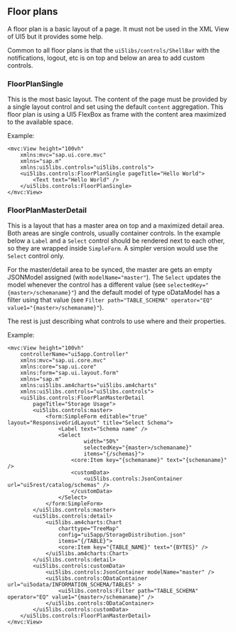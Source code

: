 ## Floor plans

A floor plan is a basic layout of a page. It must not be used in the XML View of UI5 but it provides some help.

Common to all floor plans is that the `ui5libs/controls/ShellBar` with the notifications, logout, etc is on top and below an area to add custom controls.

### FloorPlanSingle

This is the most basic layout. The content of the page must be provided by a single layout control and set using the default `content` aggregation.
This floor plan is using a UI5 FlexBox as frame with the content area maximized to the available space.

Example:

```
<mvc:View height="100vh"
	xmlns:mvc="sap.ui.core.mvc" 
	xmlns="sap.m"
	xmlns:ui5libs.controls="ui5libs.controls">
	<ui5libs.controls:FloorPlanSingle pageTitle="Hello World">
		<Text text="Hello World" />
	</ui5libs.controls:FloorPlanSingle>
</mvc:View>
```

### FloorPlanMasterDetail

This is a layout that has a master area on top and a maximized detail area. Both areas are single controls, usually container controls. In the example below a `Label` and a `Select` control should be rendered next to each other, so they are wrapped inside `SimpleForm`. A simpler version would use the `Select` control only.

For the master/detail area to be synced, the master are gets an empty JSONModel assigned (with `modelName="master"`). The `Select` updates the model whenever the control has a different value (see `selectedKey="{master>/schemaname}"`) and the default model of type oDataModel has a filter using that value (see `Filter path="TABLE_SCHEMA" operator="EQ" value1="{master>/schemaname}"`).

The rest is just describing what controls to use where and their properties.

Example:

```
<mvc:View height="100vh"
	controllerName="ui5app.Controller"
	xmlns:mvc="sap.ui.core.mvc" 
	xmlns:core="sap.ui.core" 
	xmlns:form="sap.ui.layout.form" 
	xmlns="sap.m"
	xmlns:ui5libs.am4charts="ui5libs.am4charts"
	xmlns:ui5libs.controls="ui5libs.controls">
    <ui5libs.controls:FloorPlanMasterDetail 
        pageTitle="Storage Usage">
        <ui5libs.controls:master>
            <form:SimpleForm editable="true" layout="ResponsiveGridLayout" title="Select Schema">
                <Label text="Schema name" />
                <Select
                        width="50%"
                        selectedKey="{master>/schemaname}"
                        items="{/schemas}">
                    <core:Item key="{schemaname}" text="{schemaname}" />
        	    	<customData>
        	    		<ui5libs.controls:JsonContainer url="ui5rest/catalog/schemas" />
        	    	</customData>
                </Select>
            </form:SimpleForm>
        </ui5libs.controls:master>
    	<ui5libs.controls:detail>
    		<ui5libs.am4charts:Chart
    		    charttype="TreeMap"
    		    config="ui5app/StorageDistribution.json"
                items="{/TABLE}">
                <core:Item key="{TABLE_NAME}" text="{BYTES}" />
            </ui5libs.am4charts:Chart>
        </ui5libs.controls:detail>
        <ui5libs.controls:customData>
            <ui5libs.controls:JsonContainer modelName="master" />
            <ui5libs.controls:ODataContainer url="ui5odata/INFORMATION_SCHEMA/TABLES" >
                <ui5libs.controls:Filter path="TABLE_SCHEMA" operator="EQ" value1="{master>/schemaname}" />
            </ui5libs.controls:ODataContainer>
        </ui5libs.controls:customData>
    </ui5libs.controls:FloorPlanMasterDetail>
</mvc:View>
```

